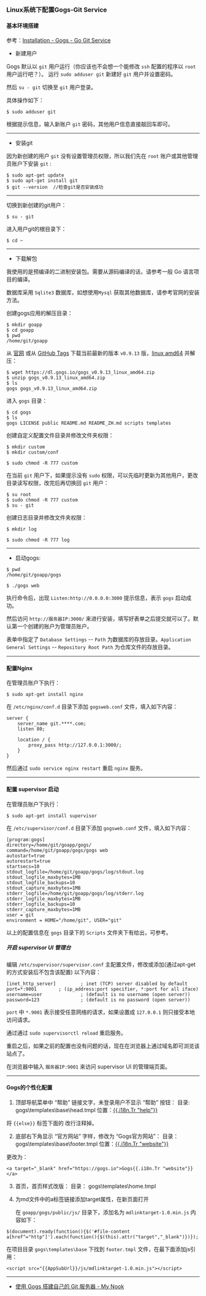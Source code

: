 ### Linux系统下配置Gogs-Git Service


#### 基本环境搭建

参考：[Installation - Gogs - Go Git Service](https://gogs.io/docs/installation)

* 新建用户

Gogs 默认以 `git` 用户运行（你应该也不会想一个能修改 `ssh` 配置的程序以 `root` 用户运行吧？）。
运行 `sudo adduser git` 新建好 `git` 用户并设置密码。

然后 `su - git` 切换至 `git` 用户登录。

具体操作如下：

```
$ sudo adduser git
```

根据提示信息，输入新账户 `git` 密码，其他用户信息直接敲回车即可。

*** 

* 安装git

因为新创建的用户 `git` 没有设置管理员权限，所以我们先在 `root` 账户或其他管理员账户下安装 `git` :

```
$ sudo apt-get update
$ sudo apt-get install git
$ git --version  //检查git是否安装成功
```

*** 

切换到新创建的git用户：

```
$ su - git
```

进入用户git的根目录下：

```
$ cd ~
```

***

* 下载解包

我使用的是预编译的二进制安装包。需要从源码编译的话，请参考一般 Go 语言项目的编译。

数据库采用 `Sqlite3` 数据库，如想使用`Mysql` 获取其他数据库，请参考官网的安装方法。

创建gogs应用的解压目录：

```
$ mkdir goapp
$ cd goapp
$ pwd
/home/git/goapp
```

从 [官网](https://gogs.io/docs/installation/install_from_binary.html) 或从 [GitHub Tags](https://github.com/gogits/gogs/tags) 下载当前最新的版本 `v0.9.13` 版，[linux amd64](https://dl.gogs.io/gogs_v0.9.13_linux_amd64.zip) 并解压：

```
$ wget https://dl.gogs.io/gogs_v0.9.13_linux_amd64.zip
$ unzip gogs_v0.9.13_linux_amd64.zip
$ ls
gogs gogs_v0.9.13_linux_amd64.zip
```

进入 `gogs` 目录：

```
$ cd gogs
$ ls
gogs LICENSE public README.md README_ZH.md scripts templates
```

创建自定义配置文件目录并修改文件夹权限：

```
$ mkdir custom
$ mkdir custom/conf

$ sudo chmod -R 777 custom
```

在当前 `git` 用户下，如果提示没有 `sudo` 权限，可以先临时更新为其他用户，更改目录读写权限，改完后再切换回 `git` 用户：

```
$ su root
$ sudo chmod -R 777 custom
$ su - git
```

创建日志目录并修改文件夹权限：

```
$ mkdir log

$ sudo chmod -R 777 log
```

*** 

* 启动gogs:

```
$ pwd 
/home/git/goapp/gogs

$ ./gogs web
```

执行命令后，出现 `Listen:http://0.0.0.0:3000` 提示信息，表示 `gogs` 启动成功。

然后访问 `http://服务器IP:3000/` 来进行安装，填写好表单之后提交就可以了。默认第一个创建的账户为管理员账户。

表单中指定了 `Database Settings` -- `Path` 为数据库的存放目录。`Application General Settings` -- `Repository Root Path` 为仓库文件的存放目录。

***

#### 配置Nginx

在管理员账户下执行：

```
$ sudo apt-get install nginx
```

在 `/etc/nginx/conf.d` 目录下添加 `gogsweb.conf` 文件，填入如下内容：

```
server {		
	server_name git.****.com;
	listen 80;

	location / {
		proxy_pass http://127.0.0.1:3000/;
	}
}

```

然后通过 `sudo service nginx restart` 重启 `nginx` 服务。

***

#### 配置 supervisor 启动

在管理员账户下执行：

```
$ sudo apt-get install supervisor
```

在 `/etc/supervisor/conf.d` 目录下添加 `gogsweb.conf` 文件，填入如下内容：

```
[program:gogs]
directory=/home/git/goapp/gogs/
command=/home/git/goapp/gogs/gogs web
autostart=true
autorestart=true
startsecs=10
stdout_logfile=/home/git/goapp/gogs/log/stdout.log
stdout_logfile_maxbytes=1MB
stdout_logfile_backups=10
stdout_capture_maxbytes=1MB
stderr_logfile=/home/git/goapp/gogs/log/stderr.log
stderr_logfile_maxbytes=1MB
stderr_logfile_backups=10
stderr_capture_maxbytes=1MB
user = git
environment = HOME="/home/git", USER="git"

```

以上的配置信息在 `gogs` 目录下的 `Scripts` 文件夹下有给出，可参考。

##### 开启 supervisor UI 管理台

编辑 `/etc/supervisor/supervisor.conf` 主配置文件，修改或添加(通过apt-get的方式安装后不包含该配置) 以下内容：

```
[inet_http_server]         ; inet (TCP) server disabled by default
port=*:9001        ; (ip_address:port specifier, *:port for all iface)
username=user              ; (default is no username (open server))
password=123               ; (default is no password (open server))
```

`port` 中 `*.9001` 表示接受任意网络的请求，如果设置成 `127.0.0.1` 则只接受本地访问请求。

通过通过 `sudo supervisorctl reload` 重启服务。

重启之后，如果之前的配置也没有问题的话，现在在浏览器上通过域名即可浏览该站点了。

在浏览器中输入 `服务器IP:9001` 来访问 supervisor UI 的管理端页面。

***

#### Gogs的个性化配置

1. 顶部导航菜单中 “帮助” 链接文字，未登录用户不显示 “帮助” 按钮：
	目录:   gogs\templates\base\head.tmpl
	位置：<a class="item" target="_blank" href="http://gogs.io/docs" rel="noreferrer">{{.i18n.Tr "help"}}</a>

将 `{{else}}` 标签下面的 改行注释掉。

2. 底部右下角显示 “官方网站” 字样，修改为 “Gogs官方网站”：
	目录： gogs\templates\base\footer.tmpl
	位置：<a target="_blank" href="http://gogs.io">{{.i18n.Tr "website"}}</a>

更改为：

```
<a target="_blank" href="https://gogs.io">Gogs{{.i18n.Tr "website"}}</a>
```

3. 首页，首页样式改版：
	目录： gogs\templates\home.tmpl

4. 为md文件中的a标签链接添加target属性，在新页面打开

	在 `goapp/gogs/public/js/` 目录下，添加名为 `mdlinktarget-1.0.min.js` 内容如下：

```
$(document).ready(function(){$('#file-content a[href^="http"]').each(function(){$(this).attr("target","_blank")})});
```

在项目目录 `gogs\templates\base` 下找到 `footer.tmpl` 文件，在最下面添加js引用：

```
<script src="{{AppSubUrl}}/js/mdlinktarget-1.0.min.js"></script>
```

*** 

* [使用 Gogs 搭建自己的 Git 服务器 - My Nook](https://mynook.info/blog/post/host-your-own-git-server-using-gogs)

